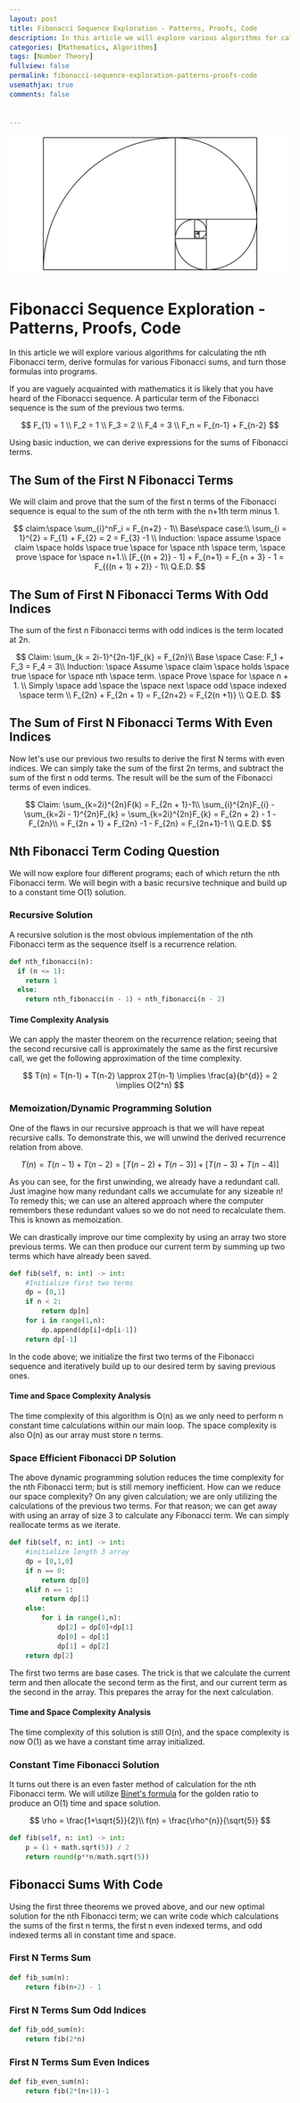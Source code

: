 ```yaml
---
layout: post
title: Fibonacci Sequence Exploration - Patterns, Proofs, Code
description: In this article we will explore various algorithms for calculating the nth Fibonacci term, derive formulas for various Fibonacci sums, and turn those formulas into programs.
categories: [Mathematics, Algorithms]
tags: [Number Theory]
fullview: false
permalink: fibonacci-sequence-exploration-patterns-proofs-code
usemathjax: true
comments: false


---
```


![](/assets/images/fib.PNG)

# Fibonacci Sequence Exploration - Patterns, Proofs, Code

In this article we will explore various algorithms for calculating the nth Fibonacci term, derive formulas for various Fibonacci sums, and turn those formulas into programs.

If you are vaguely acquainted with mathematics it is likely that you have heard of the Fibonacci sequence. A particular term of the Fibonacci sequence is the sum of the previous two terms.


$$
F_{1} = 1 \\
F_2 = 1 \\
F_3 = 2 \\
F_4 = 3 \\
F_n = F_{n-1} + F_{n-2}
$$



Using basic induction, we can derive expressions for the sums of Fibonacci terms. 

## The Sum of the First N Fibonacci Terms

We will claim and prove that the sum of the first n terms of the Fibonacci sequence is equal to the sum of the nth term with the n+1th term minus 1.


$$
claim:\space \sum_{i}^nF_i = F_{n+2} - 1\\
Base\space case:\\
\sum_{i = 1}^{2} = F_{1} + F_{2} = 2 = F_{3} -1 \\
Induction: \space assume \space claim \space holds \space true \space for \space nth \space term, \space prove \space for \space n+1.\\
[F_{(n + 2)} - 1] + F_{n+1} = F_{n + 3} - 1 = F_{((n + 1) + 2)} - 1\\
Q.E.D.
$$



## The Sum of First N Fibonacci Terms With Odd Indices

The sum of the first n Fibonacci terms with odd indices is the term located at 2n.


$$
Claim: \sum_{k = 2i-1}^{2n-1}F_{k} = F_{2n}\\
Base \space Case: F_1 + F_3 = F_4 = 3\\
Induction: \space Assume \space claim \space holds \space true \space for \space nth \space term. \space Prove \space for \space n + 1. \\
Simply \space add \space the \space next \space odd \space indexed \space term \\
F_{2n} + F_{2n + 1} = F_{2n+2} = F_{2(n +1)} \\
Q.E.D.
$$



## The Sum of First N Fibonacci Terms With Even Indices

Now let's use our previous two results to derive the first N terms with even indices. We can simply take the sum of the first 2n terms, and subtract the sum of the first n odd terms. The result will be the sum of the Fibonacci terms of even indices.


$$
Claim: \sum_{k=2i}^{2n}F(k) = F_{2n + 1}-1\\
\sum_{i}^{2n}F_{i} - \sum_{k=2i - 1}^{2n}F_{k} = \sum_{k=2i}^{2n}F_{k} = F_{2n + 2} - 1 - F_{2n}\\
= F_{2n + 1} + F_{2n} -1 - F_{2n} = F_{2n+1}-1 \\
Q.E.D.
$$



## Nth Fibonacci Term Coding Question

We will now explore four different programs; each of which return the nth Fibonacci term. We will begin with a  basic recursive technique and build up to a constant time O(1) solution.

### Recursive Solution

A recursive solution is the most obvious implementation of the nth Fibonacci term as the sequence itself is a recurrence relation.

```python
def nth_fibonacci(n):
  if (n <= 1):
    return 1
  else:
    return nth_fibonacci(n - 1) + nth_fibonacci(n - 2)
```

#### Time Complexity Analysis

We can apply the master theorem on the recurrence relation; seeing that the second recursive call is approximately the same as the first recursive call, we get the following approximation of the time complexity.


$$
T(n) = T(n-1) + T(n-2) \approx 2T(n-1) \implies \frac{a}{b^{d}} = 2 \implies O(2^n)
$$

### Memoization/Dynamic Programming Solution

One of the flaws in our recursive approach is that we will have repeat recursive calls. To demonstrate this, we will unwind the derived recurrence relation from above.


$$
T(n) = T(n-1) + T(n-2) = [T(n-2) + T(n-3)] + [T(n-3) + T(n-4)]
$$


As you can see, for the first unwinding, we already have a redundant call. Just imagine how many redundant calls we accumulate for any sizeable n! To remedy this; we can use an altered approach where the computer remembers these redundant values so we do not need to recalculate them. This is known as memoization.

We can drastically improve our time complexity by using an array two store previous terms. We can then produce our current term by summing up two terms which have already been saved.

```python
def fib(self, n: int) -> int:
	#Initialize first two terms
    dp = [0,1]
    if n < 2:
        return dp[n]
    for i in range(1,n):
        dp.append(dp[i]+dp[i-1])
    return dp[-1]
```

In the code above; we initialize the first two terms of the Fibonacci sequence and iteratively build up to our desired term by saving previous ones.

#### Time and Space Complexity Analysis

The time complexity of this algorithm is O(n) as we only need to perform n constant time calculations within our main loop. The space complexity is also O(n) as our array must store n terms.

### Space Efficient Fibonacci DP Solution

The above dynamic programming solution reduces the time complexity for the nth Fibonacci term; but is still memory inefficient. How can we reduce our space complexity? On any given calculation; we are only utilizing the calculations of the previous two terms. For that reason; we can get away with using an array of size 3 to calculate any Fibonacci term. We can simply reallocate terms as we iterate.

```python
def fib(self, n: int) -> int:
    #initialize length 3 array
    dp = [0,1,0]
    if n == 0: 
        return dp[0]
    elif n == 1:
        return dp[1]
    else:
        for i in range(1,n):
            dp[2] = dp[0]+dp[1]
            dp[0] = dp[1]
            dp[1] = dp[2]
    return dp[2]
```

The first two terms are base cases. The trick is that we calculate the current term and then allocate the second term as the first, and our current term as the second in the array. This prepares the array for the next calculation.

#### Time and Space Complexity Analysis

The time complexity of this solution is still O(n), and the space complexity is now O(1) as we have a constant time array initialized.

### Constant Time Fibonacci Solution

It turns out there is an even faster method of calculation for the nth Fibonacci term. We will utilize [Binet's formula](https://artofproblemsolving.com/wiki/index.php/Binet%27s_Formula) for the golden ratio to produce an O(1) time and space solution.


$$
\rho = \frac{1+\sqrt{5}}{2}\\
f(n) = \frac{\rho^{n}}{\sqrt{5}}
$$

```python
def fib(self, n: int) -> int:
    p = (1 + math.sqrt(5)) / 2
    return round(p**n/math.sqrt(5))
```

## Fibonacci Sums With Code

Using the first three theorems we proved above, and our new optimal solution for the nth Fibonacci term; we can write code which calculations the sums of the first n terms, the first n even indexed terms, and odd indexed terms all in constant time and space.

### First N Terms Sum

```python
def fib_sum(n):
    return fib(n+2) - 1
```

### First N Terms Sum Odd Indices

```python
def fib_odd_sum(n):
    return fib(2*n)
```

### First N Terms Sum Even Indices

```python
def fib_even_sum(n):
	return fib(2*(n+1))-1
```